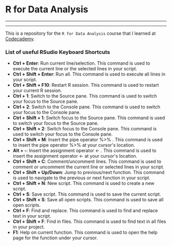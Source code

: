 # R for Data Analysis
---
---
This is a repository for the `R for Data Analysis` course that I learned at [Codecademy](https://codecademy.com).

### List of useful RSudio Keyboard Shortcuts

- **Ctrl + Enter**: Run current line/selection. This command is used to execute the current line or the selected lines in your script.
- **Ctrl + Shift + Enter**: Run all. This command is used to execute all lines in your script.
- **Ctrl + Shift + F10**: Restart R session. This command is used to restart your current R session.
- **Ctrl + 1**: Switch to the Source pane. This command is used to switch your focus to the Source pane.
- **Ctrl + 2**: Switch to the Console pane. This command is used to switch your focus to the Console pane.
- **Ctrl + Shift + 1**: Switch focus to the Source pane. This command is used to switch your focus to the Source pane.
- **Ctrl + Shift + 2**: Switch focus to the Console pane. This command is used to switch your focus to the Console pane.
- **Ctrl + Shift + M**: Insert the pipe operator %>% . This command is used to insert the pipe operator %>% at your cursor's location.
- **Alt + -**: Insert the assignment operator <- . This command is used to insert the assignment operator <- at your cursor's location.
- **Ctrl + Shift + C**: Comment/uncomment lines. This command is used to comment or uncomment the current line or selected lines in your script.
- **Ctrl + Shift + Up/Down**: Jump to previous/next function. This command is used to navigate to the previous or next function in your script.
- **Ctrl + Shift + N**: New script. This command is used to create a new script.
- **Ctrl + S**: Save script. This command is used to save the current script.
- **Ctrl + Shift + S**: Save all open scripts. This command is used to save all open scripts.
- **Ctrl + F**: Find and replace. This command is used to find and replace text in your script.
- **Ctrl + Shift + F**: Find in files. This command is used to find text in all files in your project.
- **F1**: Help on current function. This command is used to open the help page for the function under your cursor.